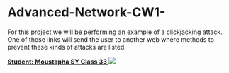# Advanced-Network-CW1-
For this project we will be performing an example of a clickjacking attack. One of those links will send the user to another web where methods to prevent these kinds of attacks are listed.

<b> <U> Student: Moustapha SY Class 33 </U> </b>
![](pictures/schema.png)

